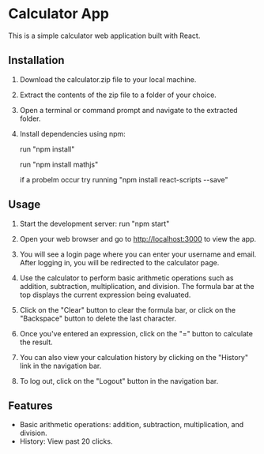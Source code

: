 # Calculator App

This is a simple calculator web application built with React.

## Installation

1. Download the calculator.zip file to your local machine.

2. Extract the contents of the zip file to a folder of your choice.

3. Open a terminal or command prompt and navigate to the extracted folder.

4. Install dependencies using npm:
   
	run "npm install"

	run "npm install mathjs"

	if a probelm occur try running "npm install react-scripts --save"
	

## Usage

1. Start the development server:
	run "npm start"


2. Open your web browser and go to [http://localhost:3000](http://localhost:3000) to view the app.

3. You will see a login page where you can enter your username and email. After logging in, you will be redirected to the calculator page.

4. Use the calculator to perform basic arithmetic operations such as addition, subtraction, multiplication, and division. The formula bar at the top displays the current expression being evaluated.

5. Click on the "Clear" button to clear the formula bar, or click on the "Backspace" button to delete the last character.

6. Once you've entered an expression, click on the "=" button to calculate the result.

7. You can also view your calculation history by clicking on the "History" link in the navigation bar.

8. To log out, click on the "Logout" button in the navigation bar.

## Features

- Basic arithmetic operations: addition, subtraction, multiplication, and division.
- History: View past 20 clicks.





